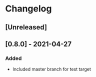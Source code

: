 # Changelog

## [Unreleased]

## [0.8.0] - 2021-04-27

### Added

- Included master branch for test target
